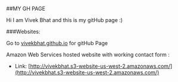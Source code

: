 ##MY GH PAGE

Hi I am Vivek Bhat and this is my gitHub page :)


###Websites:

 Go to [vivekbhat.github.io](https://vivekbhat.github.io/) for gitHub Page
  
 Amazon Web Services hosted website with working contact form :
  * Link: [http://vivekbhat.s3-website-us-west-2.amazonaws.com/](http://vivekbhat.s3-website-us-west-2.amazonaws.com/)
